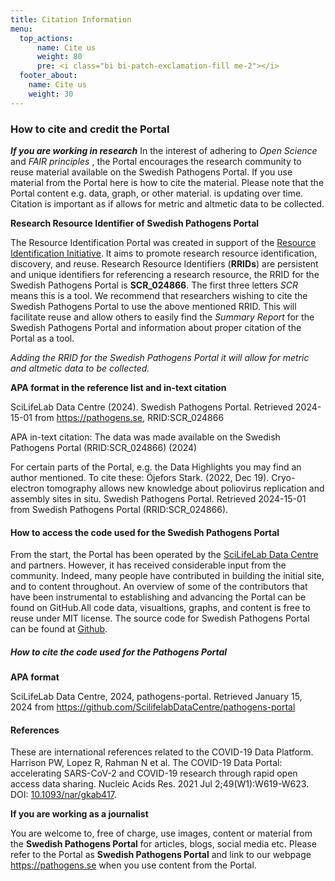 ```yaml
---
title: Citation Information
menu:
  top_actions:
      name: Cite us
      weight: 80
      pre: <i class="bi bi-patch-exclamation-fill me-2"></i>
  footer_about:
    name: Cite us
    weight: 30
---
```


### How to cite and credit the Portal

***If you are working in research***
In the interest of adhering to *Open Science* and *FAIR principles* , the Portal encourages the research community to reuse material available on the Swedish Pathogens Portal. If you use material from the Portal here is how to cite the material. Please note that the Portal content e.g. data, graph, or other material. is updating over time. Citation is important as if allows for metric and altmetic data to be collected.

**Research Resource Identifier of Swedish Pathogens Portal**

The Resource Identification Portal was created in support of the <a target="_blank" href="https://www.rrids.org/">Resource Identification Initiative</a>. It aims to promote research resource identification, discovery, and reuse. Research Resource Identifiers (**RRIDs**) are persistent and unique identifiers for referencing a research resource, the RRID for the Swedish Pathogens Portal is **SCR_024866**. The first three letters *SCR* means this is a tool. We recommend that researchers wishing to cite the Swedish Pathogens Portal to use the above mentioned RRID. This will facilitate reuse and allow others to easily find the *Summary Report* for the Swedish Pathogens Portal and information about proper citation of the Portal as a tool.

*Adding the RRID for the Swedish Pathogens Portal it will allow for metric and altmetic data to be collected.*

**APA format in the reference list and in-text citation**

SciLifeLab Data Centre (2024). Swedish Pathogens Portal. Retrieved 2024-15-01 from <https://pathogens.se>, RRID:SCR_024866

APA in-text citation: The data was made available on the Swedish Pathogens Portal (RRID:SCR_024866) (2024)  

For certain parts of the Portal, e.g. the Data Highlights you may find an author mentioned. To cite these: Öjefors Stark. (2022, Dec 19). Cryo-electron tomography allows new knowledge about poliovirus replication and assembly sites in situ. Swedish Pathogens Portal. Retrieved 2024-15-01 from Swedish Pathogens Portal (RRID:SCR_024866).

#### How to access the code used for the Swedish Pathogens Portal

From the start, the Portal has been operated by the <a target="_blank" href="https://scilifelab.se/data">SciLifeLab Data Centre</a> and partners. However, it has received considerable input from the community. Indeed, many people have contributed in building the initial site, and to content throughout. An overview of some of the contributors that have been instrumental to establishing and advancing the Portal can be found on GitHub.All code data, visualtions, graphs, and content is free to reuse under MIT license. The source code for Swedish Pathogens Portal can be found at <a target="_blank" href="https://github.com/ScilifelabDataCentre/pathogens-portal">Github</a>.

##### How to cite the code used for the Pathogens Portal

**APA format**

SciLifeLab Data Centre, 2024, pathogens-portal. Retrieved  January 15, 2024 from https://github.com/ScilifelabDataCentre/pathogens-portal

#### References

These are international references related to the COVID-19 Data Platform.
Harrison PW, Lopez R, Rahman N et al. The COVID-19 Data Portal: accelerating SARS-CoV-2 and COVID-19 research through rapid open access data sharing. Nucleic Acids Res. 2021 Jul 2;49(W1):W619-W623.
DOI: [10.1093/nar/gkab417](https.//doi.org/10.1093/nar/gkab417).

**If you are working as a journalist**

You are welcome to, free of charge, use images, content or material from the **Swedish Pathogens Portal** for articles, blogs, social media etc. Please refer to the Portal as **Swedish Pathogens Portal** and link to our webpage https://pathogens.se when you use content from the Portal.
